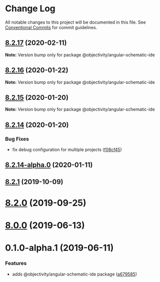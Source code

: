 # Change Log

All notable changes to this project will be documented in this file.
See [Conventional Commits](https://conventionalcommits.org) for commit guidelines.

## [8.2.17](https://github.com/ObjectivityLtd/angular-schematics/compare/v8.2.16...v8.2.17) (2020-02-11)

**Note:** Version bump only for package @objectivity/angular-schematic-ide





## [8.2.16](https://github.com/ObjectivityLtd/angular-schematics/compare/v8.2.15...v8.2.16) (2020-01-22)

**Note:** Version bump only for package @objectivity/angular-schematic-ide






## [8.2.15](https://github.com/ObjectivityLtd/angular-schematics/compare/v8.2.14...v8.2.15) (2020-01-20)

**Note:** Version bump only for package @objectivity/angular-schematic-ide





## [8.2.14](https://github.com/ObjectivityLtd/angular-schematics/compare/v8.2.14-alpha.0...v8.2.14) (2020-01-20)


### Bug Fixes

* fix debug configuration for multiple projects ([f08cf45](https://github.com/ObjectivityLtd/angular-schematics/commit/f08cf45eb3b4b82b9c22aee71eab06b847094a73))






## [8.2.14-alpha.0](https://github.com/ObjectivityLtd/angular-schematics/compare/8.2.1...v8.2.14-alpha.0) (2020-01-11)



## [8.2.1](https://github.com/ObjectivityLtd/angular-schematics/compare/8.2.0...8.2.1) (2019-10-09)



# [8.2.0](https://github.com/ObjectivityLtd/angular-schematics/compare/8.0.0...8.2.0) (2019-09-25)



# [8.0.0](https://github.com/ObjectivityLtd/angular-schematics/compare/0.1.0-alpha.1...8.0.0) (2019-06-13)



# 0.1.0-alpha.1 (2019-06-11)


### Features

* adds @objectivity/angular-schematic-ide package ([a679585](https://github.com/ObjectivityLtd/angular-schematics/commit/a679585f62f8c75b6853fd226ce33c50f8c1d4aa))
